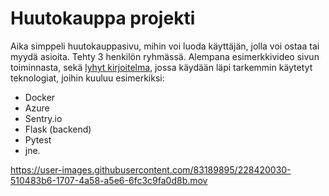 # Huutokauppa projekti

Aika simppeli huutokauppasivu, mihin voi luoda käyttäjän, jolla voi ostaa tai myydä asioita. Tehty 3 henkilön ryhmässä. Alempana esimerkkivideo sivun toiminnasta, sekä [lyhyt kirjoitelma](https://github.com/OlliMehtonen/Auction-app/files/11096262/Final_report.pdf), jossa käydään läpi tarkemmin käytetyt teknologiat, joihin kuuluu esimerkiksi:
- Docker
- Azure
- Sentry.io
- Flask (backend)
- Pytest
- jne.

https://user-images.githubusercontent.com/83189895/228420030-510483b6-1707-4a58-a5e6-6fc3c9fa0d8b.mov
